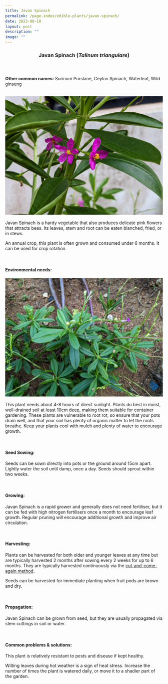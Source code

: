 ```yaml
---
title: Javan Spinach
permalink: /page-index/edible-plants/javan-spinach/
date: 2023-08-18
layout: post
description: ""
image: ""
---
```

<header>
	<h3>Javan Spinach (<em>Talinum triangulare</em>)</h3>
</header>
	
<section>
	<p><strong>Other common names:</strong> Surinum Purslane, Ceylon Spinach, Waterleaf, Wild ginseng</p>
	<br>
</section>

<section>
	<img title="Javan Spinach flowers. Photo by Jacqueline Chua." src="/images/Plants/javanspinach_flowers_jacquelinechua.jpg">
	<p>Javan Spinach is a hardy vegetable that also produces delicate pink flowers that attracts bees. Its leaves, stem and root can be eaten blanched, fried, or in stews.</p>
	<p>An annual crop, this plant is often grown and consumed under 6 months. It can be used for crop rotation.</p>       
	<br>
</section>

<section>
	<h4>Environmental needs:</h4>
	<img title="Javan spinach plant. Photo by Jacqueline Chua." src="/images/Plants/javanspinach%20(1)_jacquelinechua.jpg">
	<p>This plant needs about 4-8 hours of direct sunlight. Plants do best in moist, well-drained soil at least 10cm deep, making them suitable for container gardening. These plants are vulnerable to root rot, so ensure that your pots drain well, and that your soil has plenty of organic matter to let the roots breathe. Keep your plants cool with mulch and plenty of water to encourage growth.</p>
	<br>
</section>

<section>
	<h4>Seed Sowing:</h4>
	<p>Seeds can be sown directly into pots or the ground around 15cm apart. Lightly water the soil until damp, once a day. Seeds should sprout within two weeks.</p>
	<br>
</section>

<section>
	<h4>Growing:</h4>
	<p>Javan Spinach is a rapid grower and generally does not need fertiliser, but it can be fed with high nitrogen fertilisers once a month to encourage leaf growth. Regular pruning will encourage additional growth and improve air circulation.</p>
	<br>
</section>

<section>
	<h4>Harvesting:</h4>
	<p>Plants can be harvested for both older and younger leaves at any time but are typically harvested 2 months after sowing every 2 weeks for up to 6 months. They are typically harvested continuously via the <a href="https://staging.dmhtu0pi4p9u7.amplifyapp.com/page-index/horticulture-techniques/cut-and-come-again/">cut-and-come-again method</a>.</p>
	<p>Seeds can be harvested for immediate planting when fruit pods are brown and dry.</p>
	<br>
</section>

<section>
	<h4>Propagation:</h4>
	<p>Javan Spinach can be grown from seed, but they are usually propagated via stem cuttings in soil or water.</p>
	<br>
</section>

<section>
	<h4>Common problems &amp; solutions:</h4>
	<p>This plant is relatively resistant to pests and disease if kept healthy.</p>
	<p>Wilting leaves during hot weather is a sign of heat stress. Increase the number of times the plant is watered daily, or move it to a shadier part of the garden.</p>
	<br>
</section>